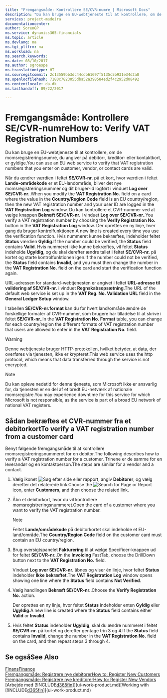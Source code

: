 ```yaml
---
title: "Fremgangsmåde: Kontrollere SE/CVR-numre | Microsoft Docs"
description: "Du kan bruge en EU-webtjeneste til at kontrollere, om de momsregistreringsnumre, du angiver på debitor-, kreditor- eller kontaktkort, er gyldige."
services: project-madeira
documentationcenter: 
author: SorenGP
ms.service: dynamics365-financials
ms.topic: article
ms.devlang: na
ms.tgt_pltfrm: na
ms.workload: na
ms.search.keywords: 
ms.date: 08/10/2017
ms.author: sgroespe
ms.translationtype: HT
ms.sourcegitcommit: 2c13559bb3dc44cdb61697f5135c5b931e34d2a8
ms.openlocfilehash: 7180c7823055dba52a398584ed2f4c2952d08492
ms.contentlocale: da-dk
ms.lasthandoff: 09/22/2017

---
```

# <a name="how-to-verify-vat-registration-numbers"></a><span data-ttu-id="6ad00-103">Fremgangsmåde: Kontrollere SE/CVR-numre</span><span class="sxs-lookup"><span data-stu-id="6ad00-103">How to: Verify VAT Registration Numbers</span></span>
<span data-ttu-id="6ad00-104">Du kan bruge en EU-webtjeneste til at kontrollere, om de momsregistreringsnumre, du angiver på debitor-, kreditor- eller kontaktkort, er gyldige.</span><span class="sxs-lookup"><span data-stu-id="6ad00-104">You can use an EU web service to verify that VAT registration numbers that you enter on customer, vendor, or contact cards are valid.</span></span>  

 <span data-ttu-id="6ad00-105">Når du ændrer værdien i feltet **SE/CVR-nr.** på et kort, hvor værdien i feltet **Lande-områdekode** er et EU-landområde, bliver det nye momsregistreringsnummer og dit bruger-id logført i vinduet **Log over SE/CVR-nr.**.</span><span class="sxs-lookup"><span data-stu-id="6ad00-105">When you modify the **VAT Registration No.** field on a card where the value in the **Country/Region Code** field is an EU country/region, then the new VAT registration number and your user ID are logged in the **VAT Registration Log** window.</span></span> <span data-ttu-id="6ad00-106">Du kan kontrollere et CVR-nummer ved at vælge knappen **Bekræft SE/CVR-nr.** i vinduet **Log over SE/CVR-nr.**.</span><span class="sxs-lookup"><span data-stu-id="6ad00-106">You verify a VAT registration number by choosing the **Verify Registration No.** button in the **VAT Registration Log** window.</span></span> <span data-ttu-id="6ad00-107">Der oprettes en ny linje, hver gang du bruger kontrolfunktionen.</span><span class="sxs-lookup"><span data-stu-id="6ad00-107">A new line is created every time you use the verification function.</span></span> <span data-ttu-id="6ad00-108">Hvis nummeret kunne bekræftes, indeholder feltet **Status** værdien **Gyldig**.</span><span class="sxs-lookup"><span data-stu-id="6ad00-108">If the number could be verified, the **Status** field contains **Valid**.</span></span> <span data-ttu-id="6ad00-109">Hvis nummeret ikke kunne bekræftes, vil feltet **Status** indeholde **Ugyldig**, og du skal derefter ændre tallet i feltet **SE/CVR-nr.** på kortet og starte kontrolfunktionen igen.</span><span class="sxs-lookup"><span data-stu-id="6ad00-109">If the number could not be verified, the **Status** field contains **Invalid**, and you must then change the number in the **VAT Registration No.** field on the card and start the verification function again.</span></span>  

 <span data-ttu-id="6ad00-110">URL-adressen for standard-webtjenesten er angivet i feltet **URL-adresse til validering af SE/CVR-nr.** i vinduet **Regnskabsopsætning**.</span><span class="sxs-lookup"><span data-stu-id="6ad00-110">The URL of the default web service is set up in the **VAT Reg. No. Validation URL** field in the **General Ledger Setup** window.</span></span>  

 <span data-ttu-id="6ad00-111">I tabellen **SE/CVR-nr.format** kan du for hvert land/område ændre de forskellige formater af CVR-nummer, som brugere har tilladelse til at skrive i feltet **SE/CVR-nr.**.</span><span class="sxs-lookup"><span data-stu-id="6ad00-111">In the **VAT Registration No. Format** table, you can change for each country/region the different formats of VAT registration number that users are allowed to enter in the **VAT Registration No.** field.</span></span>  

> [!WARNING]  
>  <span data-ttu-id="6ad00-112">Denne webtjeneste bruger HTTP-protokollen, hvilket betyder, at data, der overføres via tjenesten, ikke er krypteret.</span><span class="sxs-lookup"><span data-stu-id="6ad00-112">This web service uses the http protocol, which means that data transferred through the service is not encrypted.</span></span>  

> [!NOTE]  
>  <span data-ttu-id="6ad00-113">Du kan opleve nedetid for denne tjeneste, som Microsoft ikke er ansvarlig for, da tjenesten er en del af et bredt EU-netværk af nationale momsregistre.</span><span class="sxs-lookup"><span data-stu-id="6ad00-113">You may experience downtime for this service for which Microsoft is not responsible, as the service is part of a broad EU network of national VAT registers.</span></span>  

## <a name="to-verify-a-vat-registration-number-from-a-customer-card"></a><span data-ttu-id="6ad00-114">Sådan bekræftes et CVR-nummer fra et debitorkort</span><span class="sxs-lookup"><span data-stu-id="6ad00-114">To verify a VAT registration number from a customer card</span></span>  
<span data-ttu-id="6ad00-115">Benyt følgende fremgangsmåde til at kontrollere momsregistreringsnummeret for en debitor.</span><span class="sxs-lookup"><span data-stu-id="6ad00-115">The following describes how to verify a VAT registration number for a customer.</span></span> <span data-ttu-id="6ad00-116">Trinene er de samme for en leverandør og en kontaktperson.</span><span class="sxs-lookup"><span data-stu-id="6ad00-116">The steps are similar for a vendor and a contact.</span></span>   
1.  <span data-ttu-id="6ad00-117">Vælg ikonet ![Søg efter side eller rapport](media/ui-search/search_small.png "Ikonet Søg efter side eller rapport"), angiv **Debitorer**, og vælg derefter det relaterede link.</span><span class="sxs-lookup"><span data-stu-id="6ad00-117">Choose the ![Search for Page or Report](media/ui-search/search_small.png "Search for Page or Report icon") icon, enter **Customers**, and then choose the related link.</span></span>  

2.  <span data-ttu-id="6ad00-118">Åbn et debitorkort, hvor du vil kontrollere momsregistreringsnummeret.</span><span class="sxs-lookup"><span data-stu-id="6ad00-118">Open the card of a customer where you want to verify the VAT registration number.</span></span>  

    > [!NOTE]  
    >  <span data-ttu-id="6ad00-119">Feltet **Lande/områdekode** på debitorkortet skal indeholde et EU-land/område.</span><span class="sxs-lookup"><span data-stu-id="6ad00-119">The **Country/Region Code** field on the customer card must contain an EU country/region.</span></span>  
3.  <span data-ttu-id="6ad00-120">Brug oversigtspanelet **Fakturering** til at vælge Specificer-knappen ud for feltet **SE/CVR-nr.**.</span><span class="sxs-lookup"><span data-stu-id="6ad00-120">On the **Invoicing** FastTab, choose the DrillDown button next to the **VAT Registration No.** field.</span></span>  

    <span data-ttu-id="6ad00-121">Vinduet **Log over SE/CVR-nr.** åbnes og viser én linje, hvor feltet **Status** indeholder **Ikke bekræftet**.</span><span class="sxs-lookup"><span data-stu-id="6ad00-121">The **VAT Registration Log** window opens showing one line where the **Status** field contains **Not Verified**.</span></span>  
4.  <span data-ttu-id="6ad00-122">Vælg handlingen **Bekræft SE/CVR-nr.**.</span><span class="sxs-lookup"><span data-stu-id="6ad00-122">Choose the **Verify Registration No.** action.</span></span>  

     <span data-ttu-id="6ad00-123">Der oprettes en ny linje, hvor feltet **Status** indeholder enten **Gyldig** eller **Ugyldig**.</span><span class="sxs-lookup"><span data-stu-id="6ad00-123">A new line is created where the **Status** field contains either **Valid** or **Invalid**.</span></span>  
5.  <span data-ttu-id="6ad00-124">Hvis feltet **Status** indeholder **Ugyldig**, skal du ændre nummeret i feltet **SE/CVR-nr.** på kortet og derefter gentage trin 3 og 4.</span><span class="sxs-lookup"><span data-stu-id="6ad00-124">If the **Status** field contains **Invalid**, change the number in the **VAT Registration No.** field on the card, and then repeat steps 3 through 4.</span></span>  

## <a name="see-also"></a><span data-ttu-id="6ad00-125">Se også</span><span class="sxs-lookup"><span data-stu-id="6ad00-125">See Also</span></span>  
[<span data-ttu-id="6ad00-126">Finans</span><span class="sxs-lookup"><span data-stu-id="6ad00-126">Finance</span></span>](finance.md)  
[<span data-ttu-id="6ad00-127">Fremgangsmåde: Registrere nye debitorer</span><span class="sxs-lookup"><span data-stu-id="6ad00-127">How to: Register New Customers</span></span>](sales-how-register-new-customers.md)  
[<span data-ttu-id="6ad00-128">Fremgangsmåde: Registrere nye kreditorer</span><span class="sxs-lookup"><span data-stu-id="6ad00-128">How to: Register New Vendors</span></span>](purchasing-how-register-new-vendors.md)  
<span data-ttu-id="6ad00-129">[Arbejde med [!INCLUDE[d365fin](includes/d365fin_md.md)]](ui-work-product.md)</span><span class="sxs-lookup"><span data-stu-id="6ad00-129">[Working with [!INCLUDE[d365fin](includes/d365fin_md.md)]](ui-work-product.md)</span></span>

